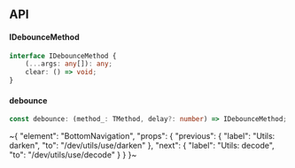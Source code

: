 

## API

#### IDebounceMethod

```ts
interface IDebounceMethod {
    (...args: any[]): any;
    clear: () => void;
}
```

#### debounce

```ts
const debounce: (method_: TMethod, delay?: number) => IDebounceMethod;
```


~{
  "element": "BottomNavigation",
  "props": {
    "previous": {
      "label": "Utils: darken",
      "to": "/dev/utils/use/darken"
    },
    "next": {
      "label": "Utils: decode",
      "to": "/dev/utils/use/decode"
    }
  }
}~